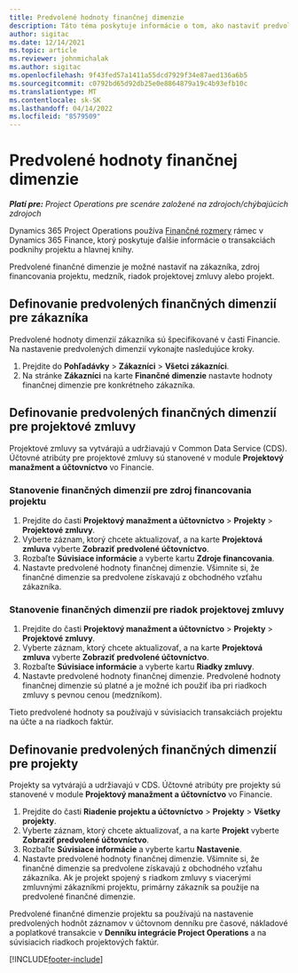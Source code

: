 ```yaml
---
title: Predvolené hodnoty finančnej dimenzie
description: Táto téma poskytuje informácie o tom, ako nastaviť predvolené hodnoty finančnej dimenzie.
author: sigitac
ms.date: 12/14/2021
ms.topic: article
ms.reviewer: johnmichalak
ms.author: sigitac
ms.openlocfilehash: 9f43fed57a1411a55dcd7929f34e87aed136a6b5
ms.sourcegitcommit: c0792bd65d92db25e0e8864879a19c4b93efb10c
ms.translationtype: MT
ms.contentlocale: sk-SK
ms.lasthandoff: 04/14/2022
ms.locfileid: "8579509"
---
```

# <a name="financial-dimension-defaults"></a>Predvolené hodnoty finančnej dimenzie

_**Platí pre:** Project Operations pre scenáre založené na zdrojoch/chýbajúcich zdrojoch_



Dynamics 365 Project Operations používa [Finančné rozmery](/dynamics365/finance/general-ledger/financial-dimensions) rámec v Dynamics 365 Finance, ktorý poskytuje ďalšie informácie o transakciách podknihy projektu a hlavnej knihy.

Predvolené finančné dimenzie je možné nastaviť na zákazníka, zdroj financovania projektu, medzník, riadok projektovej zmluvy alebo projekt.

## <a name="define-default-financial-dimensions-for-a-customer"></a>Definovanie predvolených finančných dimenzií pre zákazníka

Predvolené hodnoty dimenzií zákazníka sú špecifikované v časti Financie. Na nastavenie predvolených dimenzií vykonajte nasledujúce kroky.

1. Prejdite do **Pohľadávky** > **Zákazníci** > **Všetci zákazníci**.
2. Na stránke **Zákazníci** na karte **Finančné dimenzie** nastavte hodnoty finančnej dimenzie pre konkrétneho zákazníka.

## <a name="define-default-financial-dimensions-for-project-contracts"></a>Definovanie predvolených finančných dimenzií pre projektové zmluvy

Projektové zmluvy sa vytvárajú a udržiavajú v Common Data Service (CDS). Účtovné atribúty pre projektové zmluvy sú stanovené v module **Projektový manažment a účtovníctvo** vo Financie.

### <a name="set-financial-dimensions-for-a-project-funding-source"></a>Stanovenie finančných dimenzií pre zdroj financovania projektu

1. Prejdite do časti **Projektový manažment a účtovníctvo** > **Projekty** > **Projektové zmluvy**.
2. Vyberte záznam, ktorý chcete aktualizovať, a na karte **Projektová zmluva** vyberte **Zobraziť predvolené účtovníctvo**.
3. Rozbaľte **Súvisiace informácie** a vyberte kartu **Zdroje financovania**.
4. Nastavte predvolené hodnoty finančnej dimenzie. Všimnite si, že finančné dimenzie sa predvolene získavajú z obchodného vzťahu zákazníka.

### <a name="set-financial-dimensions-for-a-project-contract-line"></a>Stanovenie finančných dimenzií pre riadok projektovej zmluvy

1. Prejdite do časti **Projektový manažment a účtovníctvo** > **Projekty** > **Projektové zmluvy**.
2. Vyberte záznam, ktorý chcete aktualizovať, a na karte **Projektová zmluva** vyberte **Zobraziť predvolené účtovníctvo**.
3. Rozbaľte **Súvisiace informácie** a vyberte kartu **Riadky zmluvy**.
4. Nastavte predvolené hodnoty finančnej dimenzie. Predvolené hodnoty finančnej dimenzie sú platné a je možné ich použiť iba pri riadkoch zmluvy s pevnou cenou (medzníkom).

Tieto predvolené hodnoty sa používajú v súvisiacich transakciách projektu na účte a na riadkoch faktúr.

## <a name="define-default-financial-dimensions-for-projects"></a>Definovanie predvolených finančných dimenzií pre projekty

Projekty sa vytvárajú a udržiavajú v CDS. Účtovné atribúty pre projekty sú stanovené v module **Projektový manažment a účtovníctvo** vo Financie.

1. Prejdite do časti **Riadenie projektu a účtovníctvo** > **Projekty** > **Všetky projekty**.
2. Vyberte záznam, ktorý chcete aktualizovať, a na karte **Projekt** vyberte **Zobraziť predvolené účtovníctvo**.
3. Rozbaľte **Súvisiace informácie** a vyberte kartu **Nastavenie**.
4. Nastavte predvolené hodnoty finančnej dimenzie. Všimnite si, že finančné dimenzie sa predvolene získavajú z obchodného vzťahu zákazníka. Ak je projekt spojený s riadkom zmluvy s viacerými zmluvnými zákazníkmi projektu, primárny zákazník sa použije na predvolené finančné dimenzie.

Predvolené finančné dimenzie projektu sa používajú na nastavenie predvolených hodnôt záznamov v účtovnom denníku pre časové, nákladové a poplatkové transakcie v **Denníku integrácie Project Operations** a na súvisiacich riadkoch projektových faktúr.

[!INCLUDE[footer-include](../includes/footer-banner.md)]
